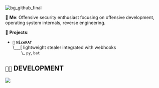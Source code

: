 
![bg_github_final](https://github.com/0x00G/0x00G/assets/114768995/1a48a495-9e41-4e7d-ae7f-a7a5bb18f0b1)


💬 **Me**: Offensive security enthusiast focusing on offensive development, operating system internals, reverse engineering.

🌱 **Projects**:

- `💉` **`NiceRAT`**<br>
\\___[ lightweight stealer integrated with webhooks<br>
&nbsp;&nbsp;&nbsp;&nbsp;&nbsp;&nbsp;&nbsp;\\\_ `py`, `bat`


## `👨‍💻` DEVELOPMENT
[![](https://skillicons.dev/icons?i=c,cpp,python,bash,powershell,neovim,vim,visualstudio,vscode,arch,windows)](https://skillicons.dev)
